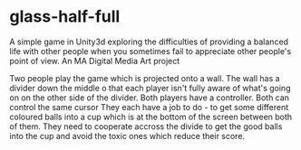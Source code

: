 glass-half-full
===============

A simple game in Unity3d exploring the difficulties of providing a balanced life with other people when you sometimes fail to appreciate other people's point of view. An MA Digital Media Art project

Two people play the game which is projected onto a wall. The wall has a divider down the middle o that each player isn't fully aware of what's going on on the other side of the divider. Both players have a controller. Both can control the same cursor
They each have a job to do - to get some different coloured balls into a cup which is at the bottom of the screen between both of them. 
They need to cooperate accross the divide to get the good balls into the cup and avoid the toxic ones which reduce their score. 
